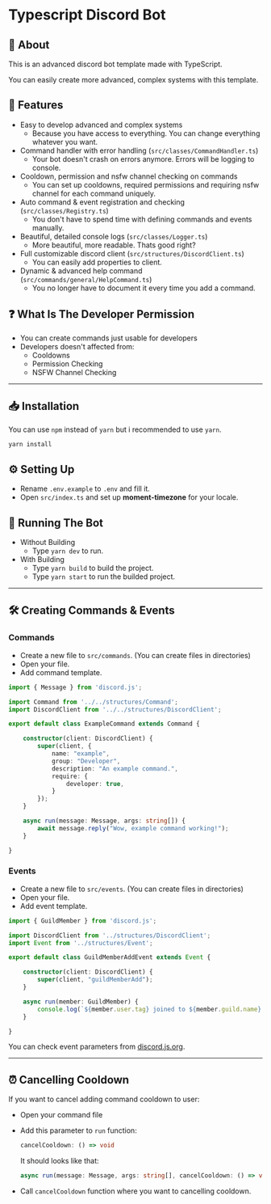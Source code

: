 # Typescript Discord Bot

## 🌟 About
This is an advanced discord bot template made with TypeScript.

You can easily create  more advanced, complex systems with this template.

## 📜 Features
- Easy to develop advanced and complex systems
    - Because you have access to everything. You can change everything whatever you want.
- Command handler with error handling (`src/classes/CommandHandler.ts`)
    - Your bot doesn't crash on errors anymore. Errors will be logging to console.
- Cooldown, permission and nsfw channel checking on commands
    - You can set up cooldowns, required permissions and requiring nsfw channel for each command uniquely.
- Auto command & event registration and checking (`src/classes/Registry.ts`)
    - You don't have to spend time with defining commands and events manually.
- Beautiful, detailed console logs (`src/classes/Logger.ts`)
    - More beautiful, more readable. Thats good right?
- Full customizable discord client (`src/structures/DiscordClient.ts`)
    - You can easily add properties to client.
- Dynamic & advanced help command (`src/commands/general/HelpCommand.ts`)
    - You no longer have to document it every time you add a command.

## ❓ What Is The Developer Permission
- You can create commands just usable for developers
- Developers doesn't affected from:
    - Cooldowns
    - Permission Checking
    - NSFW Channel Checking

---

## 📥 Installation
You can use `npm` instead of `yarn` but i recommended to use `yarn`.
```
yarn install
```

## ⚙️ Setting Up
- Rename `.env.example` to `.env` and fill it.
- Open `src/index.ts` and set up **moment-timezone** for your locale.

## 🤖 Running The Bot
- Without Building
    - Type `yarn dev` to run.
- With Building
    - Type `yarn build` to build the project.
    - Type `yarn start` to run the builded project.

---

## 🛠️ Creating Commands & Events
### Commands
- Create a new file to `src/commands`. (You can create files in directories)
- Open your file.
- Add command template.
```ts
import { Message } from 'discord.js';

import Command from '../../structures/Command';
import DiscordClient from '../../structures/DiscordClient';

export default class ExampleCommand extends Command {

    constructor(client: DiscordClient) {
        super(client, {
            name: "example",
            group: "Developer",
            description: "An example command.",
            require: {
                developer: true,
            }
        });
    }

    async run(message: Message, args: string[]) {
        await message.reply("Wow, example command working!");
    }

}
```

### Events
- Create a new file to `src/events`. (You can create files in directories)
- Open your file.
- Add event template.
```ts
import { GuildMember } from 'discord.js';

import DiscordClient from '../structures/DiscordClient';
import Event from '../structures/Event';

export default class GuildMemberAddEvent extends Event {

    constructor(client: DiscordClient) {
        super(client, "guildMemberAdd");
    }

    async run(member: GuildMember) {
        console.log(`${member.user.tag} joined to ${member.guild.name}.`);
    }

}
```

You can check event parameters from [discord.js.org](https://discord.js.org/#/docs/main/stable/class/Client).

---

## ⏰ Cancelling Cooldown

If you want to cancel adding command cooldown to user:
- Open your command file
- Add this parameter to `run` function:
    
    ```ts
    cancelCooldown: () => void
    ```

    It should looks like that:
    
    ```ts
    async run(message: Message, args: string[], cancelCooldown: () => void)
    ```
- Call `cancelCooldown` function where you want to cancelling cooldown.